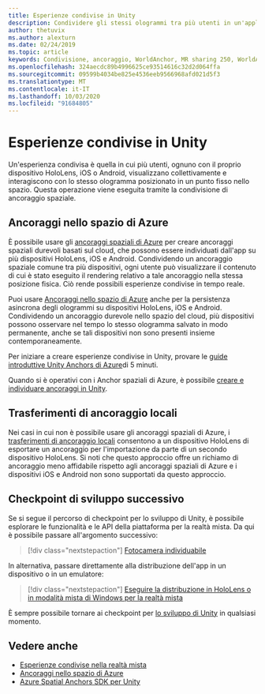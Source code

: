 ```yaml
---
title: Esperienze condivise in Unity
description: Condividere gli stessi ologrammi tra più utenti in un'applicazione Unity.
author: thetuvix
ms.author: alexturn
ms.date: 02/24/2019
ms.topic: article
keywords: Condivisione, ancoraggio, WorldAnchor, MR sharing 250, WorldAnchorTransferBatch, SpatialPerception, Azure, ancoraggi spaziali di Azure, ASA
ms.openlocfilehash: 324aecdc89b4996625ce93514616c32d2d064ffa
ms.sourcegitcommit: 09599b4034be825e4536eeb9566968afd021d5f3
ms.translationtype: MT
ms.contentlocale: it-IT
ms.lasthandoff: 10/03/2020
ms.locfileid: "91684805"
---
```

# <a name="shared-experiences-in-unity"></a>Esperienze condivise in Unity

Un'esperienza condivisa è quella in cui più utenti, ognuno con il proprio dispositivo HoloLens, iOS o Android, visualizzano collettivamente e interagiscono con lo stesso ologramma posizionato in un punto fisso nello spazio. Questa operazione viene eseguita tramite la condivisione di ancoraggio spaziale.

## <a name="azure-spatial-anchors"></a>Ancoraggi nello spazio di Azure

È possibile usare gli <a href="https://docs.microsoft.com/azure/spatial-anchors/overview" target="_blank">ancoraggi spaziali di Azure</a> per creare ancoraggi spaziali durevoli basati sul cloud, che possono essere individuati dall'app su più dispositivi HoloLens, iOS e Android.  Condividendo un ancoraggio spaziale comune tra più dispositivi, ogni utente può visualizzare il contenuto di cui è stato eseguito il rendering relativo a tale ancoraggio nella stessa posizione fisica.  Ciò rende possibili esperienze condivise in tempo reale.

Puoi usare <a href="https://docs.microsoft.com/azure/spatial-anchors/overview" target="_blank">Ancoraggi nello spazio di Azure</a> anche per la persistenza asincrona degli ologrammi su dispositivi HoloLens, iOS e Android.  Condividendo un ancoraggio durevole nello spazio del cloud, più dispositivi possono osservare nel tempo lo stesso ologramma salvato in modo permanente, anche se tali dispositivi non sono presenti insieme contemporaneamente.

Per iniziare a creare esperienze condivise in Unity, provare le <a href="https://docs.microsoft.com/azure/spatial-anchors/unity-overview" target="_blank">guide introduttive Unity Anchors di Azure</a>di 5 minuti.

Quando si è operativi con i Anchor spaziali di Azure, è possibile <a href="https://docs.microsoft.com/azure/spatial-anchors/concepts/create-locate-anchors-unity" target="_blank">creare e individuare ancoraggi in Unity</a>.

## <a name="local-anchor-transfers"></a>Trasferimenti di ancoraggio locali

Nei casi in cui non è possibile usare gli ancoraggi spaziali di Azure, i [trasferimenti di ancoraggio locali](../../out-of-scope/local-anchor-transfers-in-unity.md) consentono a un dispositivo HoloLens di esportare un ancoraggio per l'importazione da parte di un secondo dispositivo HoloLens.  Si noti che questo approccio offre un richiamo di ancoraggio meno affidabile rispetto agli ancoraggi spaziali di Azure e i dispositivi iOS e Android non sono supportati da questo approccio.

## <a name="next-development-checkpoint"></a>Checkpoint di sviluppo successivo

Se si segue il percorso di checkpoint per lo sviluppo di Unity, è possibile esplorare le funzionalità e le API della piattaforma per la realtà mista. Da qui è possibile passare all'argomento successivo:

> [!div class="nextstepaction"]
> [Fotocamera individuabile](locatable-camera-in-unity.md)

In alternativa, passare direttamente alla distribuzione dell'app in un dispositivo o in un emulatore:

> [!div class="nextstepaction"]
> [Eseguire la distribuzione in HoloLens o in modalità mista di Windows per la realtà mista](../platform-capabilities-and-apis/using-visual-studio.md)

È sempre possibile tornare ai checkpoint per [lo sviluppo di Unity](unity-development-overview.md#3-platform-capabilities-and-apis) in qualsiasi momento.

## <a name="see-also"></a>Vedere anche
* [Esperienze condivise nella realtà mista](../platform-capabilities-and-apis/shared-experiences-in-mixed-reality.md)
* <a href="https://docs.microsoft.com/azure/spatial-anchors" target="_blank">Ancoraggi nello spazio di Azure</a>
* <a href="https://docs.microsoft.com/dotnet/api/Microsoft.Azure.SpatialAnchors" target="_blank">Azure Spatial Anchors SDK per Unity</a>
